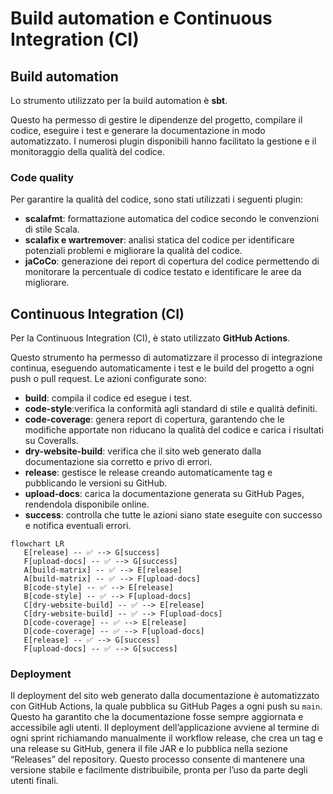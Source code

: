 # Build automation e Continuous Integration (CI)

## Build automation

Lo strumento utilizzato per la build automation è **sbt**.

Questo ha permesso di gestire le dipendenze del progetto, compilare il codice, eseguire i test e generare la
documentazione in modo automatizzato. I numerosi plugin disponibili hanno facilitato la gestione e il monitoraggio della
qualità del codice.

### Code quality

Per garantire la qualità del codice, sono stati utilizzati i seguenti plugin:

- **scalafmt**: formattazione automatica del codice secondo le convenzioni di stile Scala.
- **scalafix e wartremover**: analisi statica del codice per identificare potenziali problemi e migliorare la qualità
  del codice.
- **jaCoCo**: generazione dei report di copertura del codice permettendo di monitorare la percentuale di
  codice testato e identificare le aree da migliorare.

## Continuous Integration (CI)

Per la Continuous Integration (CI), è stato utilizzato **GitHub Actions**.

Questo strumento ha permesso di automatizzare il processo di integrazione continua, eseguendo automaticamente i test e
le build del progetto a ogni push o pull request.
Le azioni configurate sono:

- **build**: compila il codice ed esegue i test.
- **code-style**:verifica la conformità agli standard di stile e qualità definiti.
- **code-coverage**: genera report di copertura, garantendo che le modifiche apportate non riducano la
  qualità del codice e carica i risultati su Coveralls.
- **dry-website-build**: verifica che il sito web generato dalla documentazione sia corretto e privo di errori.
- **release**: gestisce le release creando automaticamente tag e pubblicando le versioni su GitHub.
- **upload-docs**: carica la documentazione generata su GitHub Pages, rendendola disponibile online.
- **success**: controlla che tutte le azioni siano state eseguite con successo e notifica eventuali errori.

```mermaid
flowchart LR
   E[release] -- ✅ --> G[success]
   F[upload-docs] -- ✅ --> G[success]
   A[build-matrix] -- ✅ --> E[release]
   A[build-matrix] -- ✅ --> F[upload-docs]
   B[code-style] -- ✅ --> E[release]
   B[code-style] -- ✅ --> F[upload-docs]
   C[dry-website-build] -- ✅ --> E[release]
   C[dry-website-build] -- ✅ --> F[upload-docs]
   D[code-coverage] -- ✅ --> E[release]
   D[code-coverage] -- ✅ --> F[upload-docs]
   E[release] -- ✅ --> G[success]
   F[upload-docs] -- ✅ --> G[success]
```

### Deployment

Il deployment del sito web generato dalla documentazione è automatizzato con GitHub Actions, la quale pubblica su GitHub
Pages a
ogni push su `main`. Questo ha garantito che la documentazione fosse sempre aggiornata e accessibile agli utenti. Il
deployment dell’applicazione avviene al termine di ogni sprint richiamando manualmente il workflow release, che crea un
tag e una release su GitHub, genera il file JAR e lo pubblica nella sezione “Releases” del repository. Questo processo
consente di mantenere una versione stabile e facilmente distribuibile, pronta per l’uso da parte degli utenti finali.